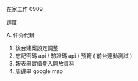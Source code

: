 在家工作 0909

進度

A. 仲介代辦
   1. 後台建案設定調整
   2. 忘記密碼 api / 驗證碼 api / 預覽 ( 前台連動測試 )
   3. 報表串實價登入開放資料
   4. 周邊串 google map
